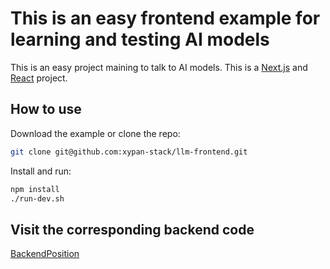 # This is an easy frontend example for learning and testing AI models

This is an easy project maining to talk to AI models.
This is a [Next.js](https://nextjs.org) and [React](https://react.dev) project.

## How to use

Download the example or clone the repo:

```bash
git clone git@github.com:xypan-stack/llm-frontend.git
```

Install and run:
```bash
npm install
./run-dev.sh
```

## Visit the corresponding backend code
[BackendPosition](https://github.com/xypan-stack/llm-backend)